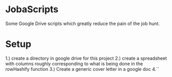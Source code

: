 JobaScripts
===========

Some Google Drive scripts which greatly reduce the pain of the job hunt.

Setup
===========
1.) create a directory in google drive for this project
2.) create a spreadsheet with columns roughly corresponding to what is being done in the rowHashify function
3.) Create a generic cover letter in a google doc
4.``